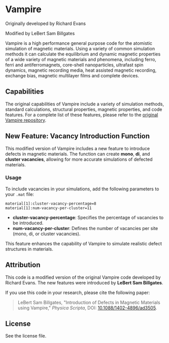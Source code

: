 # Vampire

Originally developed by Richard Evans

Modified by LeBert Sam Billgates

Vampire is a high performance general purpose code for the atomistic simulation of magnetic materials. Using a variety of common simulation methods it can calculate the equilibrium and dynamic magnetic properties of a wide variety of magnetic materials and phenomena, including ferro, ferri and antiferromagnets, core-shell nanoparticles, ultrafast spin dynamics, magnetic recording media, heat assisted magnetic recording, exchange bias, magnetic multilayer films and complete devices.

## Capabilities
The original capabilities of Vampire include a variety of simulation methods, standard calculations, structural properties, magnetic properties, and code features. For a complete list of these features, please refer to the [original Vampire repository](https://github.com/richard-evans/vampire).

## New Feature: Vacancy Introduction Function
This modified version of Vampire includes a new feature to introduce defects in magnetic materials. The function can create **mono**, **di**, and **cluster vacancies**, allowing for more accurate simulations of defected materials.

### **Usage**
To include vacancies in your simulations, add the following parameters to your `.mat` file:

```
material[1]:cluster-vacancy-percentage=8
material[1]:num-vacancy-per-cluster=11
```
- **cluster-vacancy-percentage**: Specifies the percentage of vacancies to be introduced.
- **num-vacancy-per-cluster**: Defines the number of vacancies per site (mono, di, or cluster vacancies).

This feature enhances the capability of Vampire to simulate realistic defect structures in materials.

## Attribution
This code is a modified version of the original Vampire code developed by Richard Evans. The new features were introduced by **LeBert Sam Billgates**.

If you use this code in your research, please cite the following paper:
> LeBert Sam Billgates, "Introduction of Defects in Magnetic Materials using Vampire," *Physica Scripta*, DOI: [10.1088/1402-4896/ad3505](https://doi.org/10.1088/1402-4896/ad3505).

## License
See the license file.

